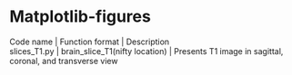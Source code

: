 # Matplotlib-figures

Code name | Function format | Description <br />
slices_T1.py | brain_slice_T1(nifty location) | Presents T1 image in sagittal, coronal, and transverse view
